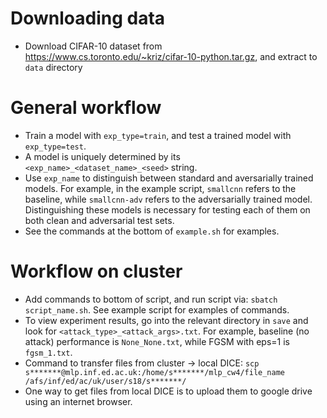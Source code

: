 # Downloading data

* Download CIFAR-10 dataset from <https://www.cs.toronto.edu/~kriz/cifar-10-python.tar.gz>, and extract to `data` directory

# General workflow
* Train a model with `exp_type=train`, and test a trained model with `exp_type=test`.
* A model is uniquely determined by its `<exp_name>_<dataset_name>_<seed>` string.  
* Use `exp_name` to distinguish between standard and aversarially trained models. For example, in the example script,
`smallcnn` refers to the baseline, while `smallcnn-adv` refers to the adversarially trained model. Distinguishing these models
is necessary for testing each of them on both clean and adversarial test sets.
* See the commands at the bottom of `example.sh` for examples.

# Workflow on cluster
* Add commands to bottom of script, and run script via: `sbatch script_name.sh`. See example script for examples of commands.
* To view experiment results, go into the relevant directory in `save` and look for `<attack_type>_<attack_args>.txt`. 
For example, baseline (no attack) performance is `None_None.txt`, while FGSM with eps=1 is `fgsm_1.txt`.
* Command to transfer files from cluster -> local DICE: `scp s*******@mlp.inf.ed.ac.uk:/home/s*******/mlp_cw4/file_name /afs/inf/ed/ac/uk/user/s18/s*******/`
* One way to get files from local DICE is to upload them to google drive using an internet browser.